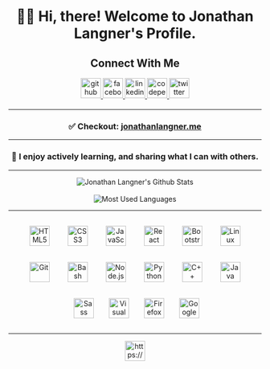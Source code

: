 <body>
  <div align="center"> 
    <h1> 👋🙂 Hi, there! Welcome to Jonathan Langner's Profile. </h1> 
  </div>  
   </hr>
   <div align="center"> <h2>Connect With Me</h2> </div> 
  <div align="center">
  <a href="https://github.com/jonathanlangner" target="_blank">
  <img title="github" src=https://img.shields.io/badge/github-orange.svg?&style=flat-for-the-badge&logo=github&logoColor=white height="40px" alt=github style="margin-bottom: 0.5rem;" />
  </a>
  <a href="https://www.facebook.com/jonathan.langner.12" target="_blank">
  <img title="facebook" src=https://img.shields.io/badge/facebook-%232E87FB.svg?&style=flat-for-the-badge&logo=facebook&logoColor=white height="40px" alt=facebook style="margin-bottom: 0.5rem;" />
  </a>
  <a href="https://linkedin.com/in/jonathan-langner" target="_blank">
  <img title="linkedin" src=https://img.shields.io/badge/linkedin-%231E77B5.svg?&style=flat-for-the-badge&logo=linkedin&logoColor=white height="40px" alt=linkedin style="margin-bottom: 0.5rem;" />
  </a>
  <a href="https://codepen.com/jonlangner" target="_blank">
<img title="codepen" src=https://img.shields.io/badge/codepen-brightgreen.svg?&style=flat-for-the-badge&logo=codepen&logoColor=white height="40px" alt=codepen style="margin-bottom: 0.5rem;" />
</a> 
  <a href="https://twitter.com/jonlangner1" target="_blank">
  <img title="Twitter" src=https://img.shields.io/badge/twitter-%2300acee.svg?&style=flat-for-the-badge&logo=twitter&logoColor=white height="40px"
  alt=twitter style="margin-bottom: 0.5rem;" />
</a>  
  </div>

  <hr></hr>
    <div align="center">
        <h3> ✅  Checkout:  <a title="https://jonathanlangner.me/" href="https://jonathanlangner.me/">jonathanlangner.me</a></h3>  
    </div>
     <hr></hr>
     <div align="center">
      <h3>🌳 I enjoy actively learning, and sharing what I can with others.  </h3>
    </div>
    <hr></hr>
    <div align="center">
      <img title="Jonathan Langner's Github Stats" src="https://github-readme-stats.vercel.app/api?username=jonathanlangner&theme=vue&show_icons=true">
      <br></br>
      <img title="Most Used Languages" src="https://github-readme-stats.vercel.app/api/top-langs/?username=jonathanlangner&langs_count=8">
    <hr></hr>
  <div align="center">  
      <img title="HTML5" style="margin: 1rem" src="https://img.shields.io/badge/-HTML5-E34F26?logo=HTML5&logoColor=white" alt="HTML5" height="40" />
      <img title="CSS3" style="margin: 1rem" src="https://img.shields.io/badge/-CSS 3-1572B6?logo=CSS3&logoColor=white" alt="CSS3" height="40" /> 
      <img title="JavaScript" style="margin: 1rem" src="https://img.shields.io/badge/-JavaScript-F7DF1E?logo=JavaScript&logoColor=black" alt="JavaScript" height="40" />
      <img title="React" style="margin: 1rem" src="https://img.shields.io/badge/-React-61DAFB?logo=React&logoColor=black" alt="React" height="40" />  
      <img title="BootStrap"style="margin: 1rem" src="https://img.shields.io/badge/-BootStrap-7952B3?logo=BootStrap&logoColor=white" alt="Bootstrap" height="40" />
      <img title="Linux" style="margin: 1rem" src="https://img.shields.io/badge/-Linux-sucesss?logo=Linux&logoColor=white" alt="Linux" height="40" />
      <img title="Git" style="margin: 1rem" src="https://img.shields.io/badge/-Git-yellowgreen?logo=Git&logoColor=white" alt="Git" height="40" />  
      <img title="Bash" style="margin: 1rem" src="https://img.shields.io/badge/-Bash-teal?logo=GNUBash&logoColor=white" alt="Bash" height="40" /> 
      <img title="Node.js" style="margin: 1rem" src="https://img.shields.io/badge/-Node.js-green?logo=Node.js&logoColor=black" alt="Node.js" height="40" />  
      <img title="Python" style="margin: 1rem" src="https://img.shields.io/badge/-Python-blue?logo=Python&logoColor=white" alt="Python" height="40" /> 
      <img title="C++" style="margin: 1rem" src="https://img.shields.io/badge/-C++-purple?logo=C%2b%2b&logoColor=white" alt="C++" height="40" />  
      <img title="Java" style="margin: 1rem" src="https://img.shields.io/badge/-Java-orange?logo=OpenJDK&logoColor=black" alt="Java" height="40" />
      <img title="Sass" style="margin: 1rem" src="https://img.shields.io/badge/-Sass-CC6699?logo=Sass&logoColor=white" alt="Sass" height="40" />
      <img title="Visual Studio Code" style="margin: 10px" src="https://img.shields.io/badge/-Visual Studio Code-007ACC?logo=VisualStudioCode&logoColor=white" alt="Visual Studio Code" height="40" />
      <img title="Firefox" style="margin: 1rem" src="https://img.shields.io/badge/-Firefox-orange?logo=Firefox&logoColor=black" alt="Firefox" height="40" />
      <img title="Google Chrome"style="margin: 10px" src="https://img.shields.io/badge/-Google Chrome-4285F4?logo=GoogleChrome&logoColor=white" alt="Google Chrome" height="40" />            
  </div>
  <hr></hr>
<div align="center">
            <a href="https://www.buymeacoffee.com/jonlangner" target="_blank" style="display: inline-block;">
                <img title="https://www.buymeacoffee.com/jonlangner"
                    src="https://img.shields.io/badge/-Donate: Buy Me a Coffee-0540B0?logo=BuyMeACoffee&logoColor=white&style=flat" 
                    height="40px"
                />
            </a>
  </div>
  <br/>  
  
</body>
